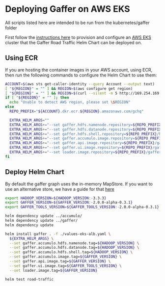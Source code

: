 # Deploying Gaffer on AWS EKS
All scripts listed here are intended to be run from the kubernetes/gaffer folder

First follow the [instructions here](../../docs/aws-eks-deployment.md) to provision and configure an [AWS EKS](https://aws.amazon.com/eks/) cluster that the Gaffer Road Traffic Helm Chart can be deployed on.

## Using ECR
If you are hosting the container images in your AWS account, using ECR, then run the following commands to configure the Helm Chart to use them:

```bash
ACCOUNT=$(aws sts get-caller-identity --query Account --output text)
[ "${REGION}" = "" ] && REGION=$(aws configure get region)
[ "${REGION}" = "" ] && REGION=$(curl --silent -m 5 http://169.254.169.254/latest/dynamic/instance-identity/document | grep region | cut -d'"' -f 4)
if [ "${REGION}" = "" ]; then
  echo "Unable to detect AWS region, please set \$REGION"
else
  REPO_PREFIX="${ACCOUNT}.dkr.ecr.${REGION}.amazonaws.com/gchq"

  EXTRA_HELM_ARGS=""
  EXTRA_HELM_ARGS+="--set gaffer.hdfs.namenode.repository=${REPO_PREFIX}/hdfs "
  EXTRA_HELM_ARGS+="--set gaffer.hdfs.datanode.repository=${REPO_PREFIX}/hdfs "
  EXTRA_HELM_ARGS+="--set gaffer.hdfs.shell.repository=${REPO_PREFIX}/hdfs "
  EXTRA_HELM_ARGS+="--set gaffer.accumulo.image.repository=${REPO_PREFIX}/gaffer "
  EXTRA_HELM_ARGS+="--set gaffer.api.image.repository=${REPO_PREFIX}/gaffer-rest "
  EXTRA_HELM_ARGS+="--set gaffer.ui.image.repository=${REPO_PREFIX}/gaffer-ui "
  EXTRA_HELM_ARGS+="--set loader.image.repository=${REPO_PREFIX}/gaffer-road-traffic-loader "
fi
```

## Deploy Helm Chart

By default the gaffer graph uses the in-memory MapStore. If you want to use an alternative store, we have a guide for that [here](../../docs/deploy-empty-graph.md)


```bash
export HADOOP_VERSION=${HADOOP_VERSION:-3.3.3}
export GAFFER_VERSION=${GAFFER_VERSION:-2.0.0-alpha-0.3.1}
export GAFFER_TOOLS_VERSION=${GAFFER_TOOLS_VERSION:-2.0.0-alpha-0.3.1}

helm dependency update ../accumulo/
helm dependency update ../gaffer/
helm dependency update

helm install gaffer . -f ./values-eks-alb.yaml \
  ${EXTRA_HELM_ARGS} \
  --set gaffer.accumulo.hdfs.namenode.tag=${HADOOP_VERSION} \
  --set gaffer.accumulo.hdfs.datanode.tag=${HADOOP_VERSION} \
  --set gaffer.accumulo.hdfs.shell.tag=${HADOOP_VERSION} \
  --set gaffer.accumulo.image.tag=${GAFFER_VERSION} \
  --set gaffer.api.image.tag=${GAFFER_VERSION} \
  --set gaffer.ui.image.tag=${GAFFER_TOOLS_VERSION} \
  --set loader.image.tag=${GAFFER_VERSION}

helm test road-traffic
```
